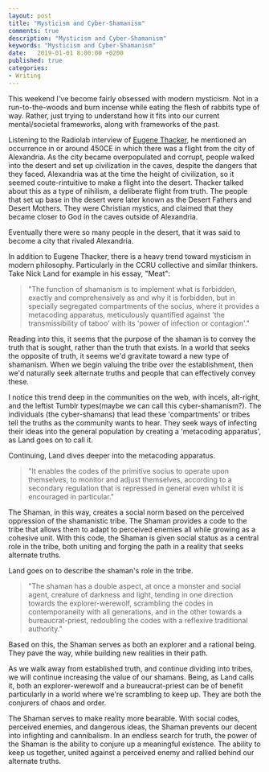 ```yaml
---
layout: post
title: "Mysticism and Cyber-Shamanism"
comments: true
description: "Mysticism and Cyber-Shamanism"
keywords: "Mysticism and Cyber-Shamanism"
date:   2019-01-01 8:00:00 +0200
published: true
categories:
- Writing
---
```


  
This weekend I've become fairly obsessed with modern mysticism. Not in a run-to-the-woods and burn incense while eating the flesh of rabbits type of way. Rather, just trying to understand how it fits into our current mental/societal frameworks, along with frameworks of the past.

Listening to the Radiolab interview of [Eugene Thacker](https://www.wnycstudios.org/story/dust-planet), he mentioned an occurrence in or around 450CE in which there was a flight from the city of Alexandria. As the city became overpopulated and corrupt, people walked into the desert and set up civilization in the caves, despite the dangers that they faced. Alexandria was at the time the height of civilization, so it seemed coute-rintuitive to make a flight into the desert. Thacker talked about this as a type of nihilism, a deliberate flight from truth. The people that set up base in the desert were later known as the Desert Fathers and Desert Mothers. They were Christian mystics, and claimed that they became closer to God in the caves outside of Alexandria. 

Eventually there were so many people in the desert, that it was said to become a city that rivaled Alexandria.

In addition to Eugene Thacker, there is a heavy trend toward mysticism in modern philosophy. Particularly in the CCRU collective and similar thinkers. Take Nick Land for example in his essay, "Meat":

> "The function of shamanism is to implement what is forbidden, exactly and comprehensively as and why it is forbidden, but in specially segregated compartments of the socius, where it provides a metacoding apparatus, meticulously quantified against 'the transmissibility of taboo' with its 'power of infection or contagion'."

Reading into this, it seems that the purpose of the shaman is to convey the truth that is sought, rather than the truth that exists. In a world that seeks the opposite of truth, it seems we'd gravitate toward a new type of shamanism.  When we begin valuing the tribe over the establishment, then we'd naturally seek alternate truths and people that can effectively convey these.

I notice this trend deep in the communities on the web, with incels, alt-right, and the leftist Tumblr types(maybe we can call this cyber-shamanism?). The individuals (the cyber-shamans) that lead these 'compartments' or tribes tell the truths as the community wants to hear. They seek ways of infecting their ideas into the general population by creating a 'metacoding apparatus', as Land goes on to call it.

Continuing, Land dives deeper into the metacoding apparatus.

> "It enables the codes of the primitive socius to operate upon themselves, to monitor and adjust themselves, according to a secondary regulation that is repressed in general even whilst it is encouraged in particular."

The Shaman, in this way, creates a social norm based on the perceived oppression of the shamanistic tribe. The Shaman provides a code to the tribe that allows them to adapt to perceived enemies all while growing as a cohesive unit. With this code, the Shaman is given social status as a central role in the tribe, both uniting and forging the path in a reality that seeks alternate truths.

Land goes on to describe the shaman's role in the tribe.

> "The shaman has a double aspect, at once a monster and social agent, creature of darkness and light, tending in one direction towards the explorer-werewolf, scrambling the codes in contemporaneity with all generations, and in the other towards a bureaucrat-priest, redoubling the codes with a reflexive traditional authority."

Based on this, the Shaman serves as both an explorer and a rational being. They pave the way, while building new realities in their path. 

As we walk away from established truth, and continue dividing into tribes, we will continue increasing the value of our shamans. Being, as Land calls it, both an explorer-werewolf and a bureaucrat-priest can be of benefit particularly in a world where we're scrambling to keep up. They are both the conjurers of chaos and order.

The Shaman serves to make reality more bearable. With social codes, perceived enemies, and dangerous ideas, the Shaman prevents our decent into infighting and cannibalism. In an endless search for truth, the power of the Shaman is the ability to conjure up a meaningful existence. The ability to keep us together, united against a perceived enemy and rallied behind our alternate truths.



